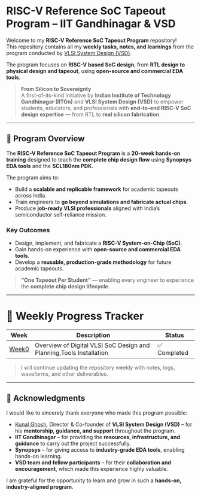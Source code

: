 # RISC-V Reference SoC Tapeout Program – IIT Gandhinagar & VSD

Welcome to my **RISC-V Reference SoC Tapeout Program** repository!  
This repository contains all my **weekly tasks, notes, and learnings** from the program conducted by [VLSI System Design (VSD)](https://www.vlsisystemdesign.com/).

The program focuses on **RISC-V based SoC design**, from **RTL design to physical design and tapeout**, using **open-source and commercial EDA tools**.

> **From Silicon to Sovereignty**  
> A first-of-its-kind initiative by **Indian Institute of Technology Gandhinagar (IITGn)** and **VLSI System Design (VSD)** to empower students, educators, and professionals with **end-to-end RISC-V SoC design expertise** — from RTL to **real silicon fabrication**.

---

## 📌 Program Overview

The **RISC-V Reference SoC Tapeout Program** is a **20-week hands-on training** designed to teach the **complete chip design flow** using **Synopsys EDA tools** and the **SCL180nm PDK**.  

The program aims to:
- Build a **scalable and replicable framework** for academic tapeouts across India.
- Train engineers to **go beyond simulations and fabricate actual chips**.
- Produce **job-ready VLSI professionals** aligned with India’s semiconductor self-reliance mission.

### **Key Outcomes**
- Design, implement, and fabricate a **RISC-V System-on-Chip (SoC)**.
- Gain hands-on experience with **open-source and commercial EDA tools**.
- Develop a **reusable, production-grade methodology** for future academic tapeouts.

> **“One Tapeout Per Student”** — enabling every engineer to experience the **complete chip design lifecycle**.

---

# 📆 Weekly Progress Tracker

| **Week** | **Description** | **Status** |
|----------|---------------------------|------------|
| [Week0](./Week0)  |Overview of Digital VLSI SoC Design and Planning,Tools Installation | ✅ Completed |


> I will continue updating the repository weekly with notes, logs, waveforms, and other deliverables.

---

## 🙏 Acknowledgments

I would like to sincerely thank everyone who made this program possible:

- [Kunal Ghosh](https://www.linkedin.com/in/kunal-ghosh-vlsisystemdesign-com-28084836), Director & Co-founder of **VLSI System Design (VSD)** – for his **mentorship, guidance, and support** throughout the program.  
- **IIT Gandhinagar** – for providing the **resources, infrastructure, and guidance** to carry out the project successfully.  
- **Synopsys** – for giving access to **industry-grade EDA tools**, enabling hands-on learning.  
- **VSD team and fellow participants** – for their **collaboration and encouragement**, which made this experience highly valuable.

I am grateful for the opportunity to learn and grow in such a **hands-on, industry-aligned program**.
